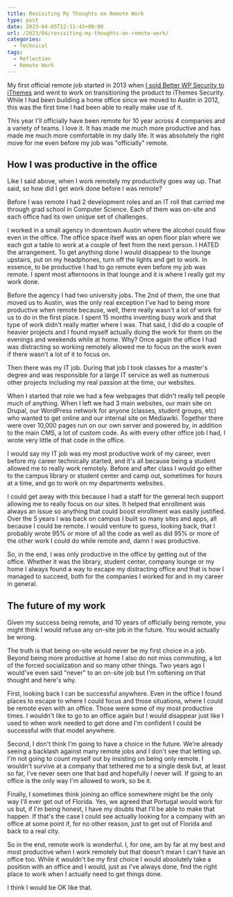 ```yaml
---
title: Revisiting My Thoughts on Remote Work
type: post
date: 2023-04-05T12:11:43+00:00
url: /2023/04/revisiting-my-thoughts-on-remote-work/
categories:
  - Technical
tags:
  - Reflection
  - Remote Work
---
```


My first official remote job started in 2013 when [I sold Better WP Security to iThemes][1] and went to work on transitioning the product to iThemes Security. While I had been building a home office since we moved to Austin in 2012, this was the first time I had been able to really make use of it.

This year I'll officially have been remote for 10 year across 4 companies and a variety of teams. I love it. It has made me much more productive and has made me much more comfortable in my daily life. It was absolutely the right move for me even before my job was "officially" remote.

## How I was productive in the office

Like I said above, when I work remotely my productivity goes way up. That said, so how did I get work done before I was remote?

Before I was remote I had 2 development roles and an IT roll that carried me through grad school in Computer Science. Each of them was on-site and each office had its own unique set of challenges.

I worked in a small agency in downtown Austin where the alcohol could flow even in the office. The office space itself was an open floor plan where we each got a table to work at a couple of feet from the next person. I HATED the arrangement. To get anything done I would disappear to the lounge upstairs, put on my headphones, turn off the lights and get to work. In essence, to be productive I had to go remote even before my job was remote. I spent most afternoons in that lounge and it is where I really got my work done.

Before the agency I had two university jobs. The 2nd of them, the one that moved us to Austin, was the only real exception I've had to being more productive when remote because, well, there really wasn't a lot of work for us to do in the first place. I spent 15 months inventing busy work and that type of work didn't really matter where I was. That said, I did do a couple of heavier projects and I found myself actually doing the work for them on the evenings and weekends while at home. Why? Once again the office I had was distracting so working remotely allowed me to focus on the work even if there wasn't a lot of it to focus on.

Then there was my IT job. During that job I took classes for a master's degree and was responsible for a large IT service as well as numerous other projects including my real passion at the time, our websites.

When I started that role we had a few webpages that didn't really tell people much of anything. When I left we had 3 main websites, our main site on Drupal, our WordPress network for anyone (classes, student groups, etc) who wanted to get online and our internal site on Mediawiki. Together there were over 10,000 pages run on our own server and powered by, in addition to the main CMS, a lot of custom code. As with every other office job I had, I wrote very little of that code in the office.

I would say my IT job was my most productive work of my career, even before my career technically started, and it's all because being a student allowed me to really work remotely. Before and after class I would go either to the campus library or student center and camp out, sometimes for hours at a time, and go to work on my departments websites.

I could get away with this because I had a staff for the general tech support allowing me to really focus on our sites. It helped that enrollment was always an issue so anything that could boost enrollment was easily justified. Over the 5 years I was back on campus I built so many sites and apps, all because I could be remote. I would venture to guess, looking back, that I probably wrote 95% or more of all the code as well as did 95% or more of the other work I could do while remote and, damn I was productive.

So, in the end, I was only productive in the office by getting out of the office. Whether it was the library, student center, company lounge or my home I always found a way to escape my distracting office and that is how I managed to succeed, both for the companies I worked for and in my career in general.

## The future of my work

Given my success being remote, and 10 years of officially being remote, you might think I would refuse any on-site job in the future. You would actually be wrong.

The truth is that being on-site would never be my first choice in a job. Beyond being more productive at home I also do not miss commuting, a lot of the forced socialization and so many other things. Two years ago I would've even said "never" to an on-site job but I'm softening on that thought and here's why.

First, looking back I can be successful anywhere. Even in the office I found places to escape to where I could focus and those situations, where I could be remote even with an office. Those were some of my most productive times. I wouldn't like to go to an office again but I would disappear just like I used to when work needed to get done and I'm confident I could be successful with that model anywhere.

Second, I don't think I'm going to have a choice in the future. We're already seeing a backlash against many remote jobs and I don't see that letting up. I'm not going to count myself out by insisting on being only remote. I wouldn't survive at a company that tethered me to a single desk but, at least so far, I've never seen one that bad and hopefully I never will. If going to an office is the only way I'm allowed to work, so be it.

Finally, I sometimes think joining an office somewhere might be the only way I'll ever get out of Florida. Yes, we agreed that Portugal would work for us but, if I'm being honest, I have my doubts that I'll be able to make that happen. If that's the case I could see actually looking for a company with an office at some point if, for no other reason, just to get out of Florida and back to a real city.

So in the end, remote work is wonderful. I, for one, am by far at my best and most productive when I work remotely but that doesn't mean I can't have an office too. While it wouldn't be my first choice I would absolutely take a position with an office and I would, just as I've always done, find the right place to work when I actually need to get things done.

I think I would be OK like that.

 [1]: /2014/08/why-i-sold-better-wp-security/